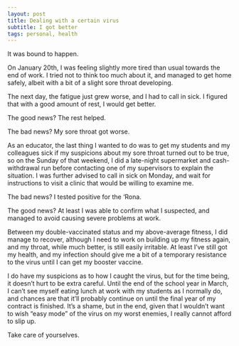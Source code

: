 ```yaml
---
layout: post
title: Dealing with a certain virus
subtitle: I got better
tags: personal, health
---
```


It was bound to happen.

On January 20th, I was feeling slightly more tired than usual towards the end of work. I tried not to think too much about it, and managed to get home safely, albeit with a bit of a slight sore throat developing.

The next day, the fatigue just grew worse, and I had to call in sick. I figured that with a good amount of rest, I would get better.

The good news? The rest helped.

The bad news? My sore throat got worse.

As an educator, the last thing I wanted to do was to get my students and my colleagues sick if my suspicions about my sore throat turned out to be true, so on the Sunday of that weekend, I did a late-night supermarket and cash-withdrawal run before contacting one of my supervisors to explain the situation. I was further advised to call in sick on Monday, and wait for instructions to visit a clinic that would be willing to examine me.

The bad news? I tested positive for the ‘Rona.

The good news? At least I was able to confirm what I suspected, and managed to avoid causing severe problems at work.

Between my double-vaccinated status and my above-average fitness, I did manage to recover, although I need to work on building up my fitness again, and my throat, while much better, is still easily irritable. At least I’ve still got my health, and my infection should give me a bit of a temporary resistance to the virus until I can get my booster vaccine.

I do have my suspicions as to how I caught the virus, but for the time being, it doesn’t hurt to be extra careful. Until the end of the school year in March, I can’t see myself eating lunch at work with my students as I normally do, and chances are that it’ll probably continue on until the final year of my contract is finished. It’s a shame, but in the end, given that I wouldn’t want to wish “easy mode” of the virus on my worst enemies, I really cannot afford to slip up.

Take care of yourselves.

